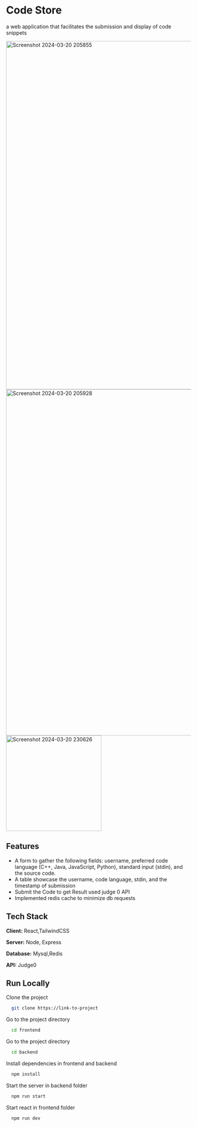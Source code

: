 
# Code Store

 a web application that facilitates the submission and display of code snippets
 
<img width="948" alt="Screenshot 2024-03-20 205855" src="https://github.com/Tarun222999/tuf_task/assets/111749548/98869bc1-17e0-4775-b1b3-eec219373eb9">

<img width="942" alt="Screenshot 2024-03-20 205928" src="https://github.com/Tarun222999/tuf_task/assets/111749548/9b4d8163-a01b-43ea-b6bd-787cdf04e034">


<img width="260" alt="Screenshot 2024-03-20 230626" src="https://github.com/Tarun222999/tuf_task/assets/111749548/4cb07db0-41ce-4e70-9ab8-2a96230979d5">


## Features

- A form to gather the following fields: username, preferred code language (C++, Java, JavaScript, Python), standard input (stdin), and the source code.
- A table showcase the username, code language, stdin, and the timestamp of submission
- Submit the Code to get  Result used judge 0 API
- Implemented redis cache to minimize db requests

## Tech Stack

**Client:** React,TailwindCSS

**Server:** Node, Express

**Database:** Mysql,Redis

**API:** Judge0




## Run Locally

Clone the project

```bash
  git clone https://link-to-project
```

Go to the project directory

```bash
  cd frontend
```
Go to the project directory

```bash
  cd backend
```

Install dependencies in frontend and backend

```bash
  npm install
```

Start the server in backend folder

```bash
  npm run start
```

Start react in frontend folder

```bash
  npm run dev
```


